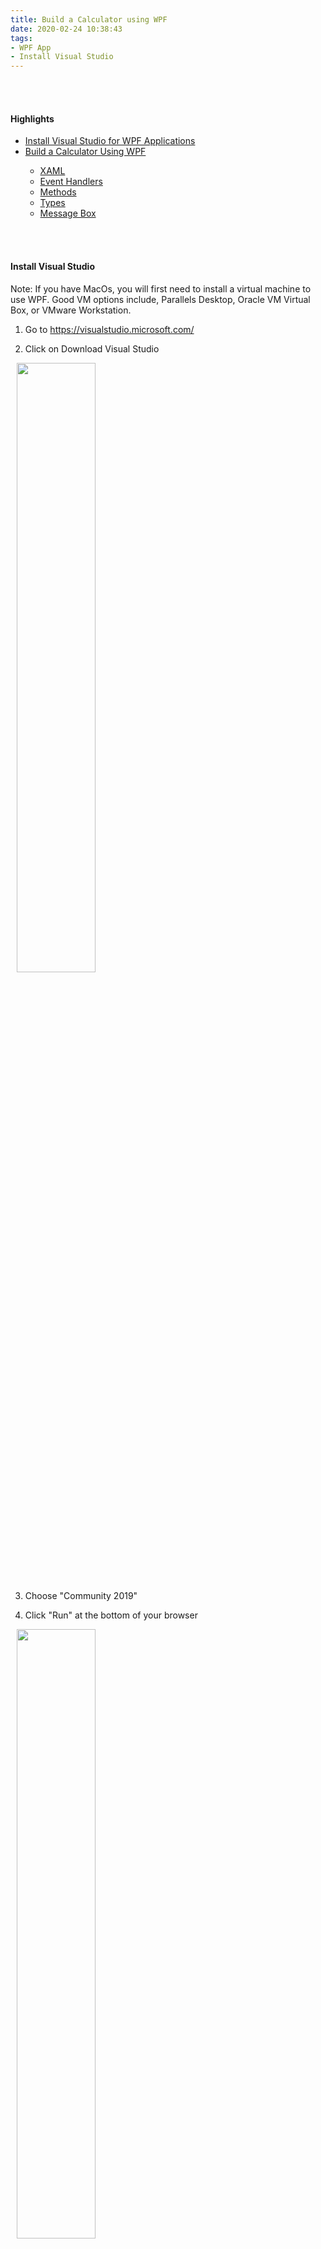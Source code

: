 ```yaml
---
title: Build a Calculator using WPF
date: 2020-02-24 10:38:43
tags: 
- WPF App
- Install Visual Studio
---
```




<br>
<br>

<h4>Highlights</h4>
<ul>

<li> <a href = "#InstallVisualStudio">Install Visual Studio for WPF Applications</a></li>
<li> <a href = "#BuildACalculatorWithWPF">Build a Calculator Using WPF</a></li>
<ul>
<li> <a href = "#XAML"> XAML</a></li>
<li> <a href = "#EventHandlers"> Event Handlers</a></li>
<li> <a href = "#Methods"> Methods</a></li>
<li> <a href = "#Types"> Types</a></li>
<li> <a href = "#MessageBox"> Message Box</a></li>
</ul>
</ul>

<br>
<br>


<h4><a id="InstallVisualStudio"> Install Visual Studio  </a></h4>


Note: If you have MacOs, you will first need to install a virtual machine to use WPF.
Good VM options include, Parallels Desktop, Oracle VM Virtual Box, or VMware Workstation. 
<!-- TODO:// Add section on installing VM -->

1. Go to https://visualstudio.microsoft.com/


2. Click on Download Visual Studio 


<div>
  <img src="/images/install_vs/1_download_vs.png"  style="width:50%; margin-left:10px; display:block;" >
</div>


3. Choose "Community 2019" 



4. Click "Run" at the bottom of your browser

<div>
  <img src="/images/install_vs/2_click_run.png"  style="width:50%; margin-left:10px; display:block;" >
</div>


5. Select "Yes" to making changes to your device

<div>
  <img src="/images/install_vs/3_changes_to_device.png"  style="width:50%; margin-left:10px; display:block;" >
</div>


6. Click "Continue" to download Visual Studio Installer

<div>
  <img src="/images/install_vs/4_vs_installer.png"  style="width:50%; margin-left:10px; display:block;" >
</div>


7. Select ".NET desktop development" 

<div>
  <img src="/images/install_vs/5_click_NET_desktop_development.png"  style="width:100%; margin-left:10px; margin-right:10px; display:block;" >
</div>


8. Go to your start menu and type "Visual Studio" to open



9. Select "Create New Project" 


10. Select "WPF App (.NET Framework) and click "Next"

<div>
  <img src="/images/install_vs/6_wpf_app_net.png"  style="width:100%; margin-left:10px; margin-right:10px; display:block;" >
</div>


10. Under "Project name" enter a name for your app; e.g., WpfApp2

<div>
  <img src="/images/install_vs/7_name_your_app.png"  style="width:100%; margin-left:10px; margin-right:10px; display:block;" >
</div>


11. Click "Create"


12. Visual Studio window should look like this 


<div>
  <img src="/images/install_vs/8_open_app_main_window.png"  style="width:100%; margin-left:10px; margin-right:10px; display:block;" >
</div>


<br>
<br>


<h4><a id="BuildACalculatorWithWPF"> Build a Calculator Using WPF</a></h4>
<li> <a href = "#XAML"> XAML</a></li>
<li> <a href = "#EventHandlers"> Event Handlers</a></li>
<li> <a href = "#Methods"> Methods</a></li>
<li> <a href = "#Types"> Types</a></li>
<li> <a href = "#MessageBox"> Message Box</a></li>


... Coming soon 
How to Build a Calculator tutorial based on the [Windows Presentation Foundation Masterclass](https://www.udemy.com/course/windows-presentation-foundation-masterclass/learn/lecture/10075086#questions) by [Tim Buchalka's](https://www.udemy.com/user/learn-programming-academy/). 


<h4><a id="XAML"> XAML </a></h4>
<h4><a id="EventHandlers"> Event Handlers </a></h4>
<h4><a id="Methods"> Methods </a></h4>
<h4><a id="Types"> Types </a></h4>
<h4><a id="MessageBox"> Message Box </a></h4>



